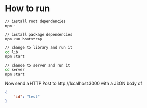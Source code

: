# How to run

```bash
// install root dependencies
npm i

// install package dependencies
npm run bootstrap

// change to library and run it
cd lib
npm start

// change to server and run it
cd server
npm start
```

Now send a HTTP Post to http://localhost:3000 with a JSON body of
```json
{
    "id": "test"
}
```